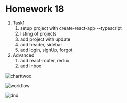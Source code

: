 # Homework 18
1. Task1
   1. setup project with create-react-app --typescript
   2. listing of projects
   3. add project with update
   4. add header, sidebar
   5. add login, signUp, forgot 
2. Advanced
   1. add react-router, redux
   2. add inbox 
   
![charttwoo](https://user-images.githubusercontent.com/51996182/75896959-7c076a00-5e40-11ea-9664-547b8bda4029.png)
   
![workflow](https://user-images.githubusercontent.com/51996182/75476111-b1283e00-59a2-11ea-8c0f-ad93ce509659.png)   
   
![dnd](https://user-images.githubusercontent.com/51996182/75355438-29b1d080-58b7-11ea-94f9-387cbb04adb7.gif)
